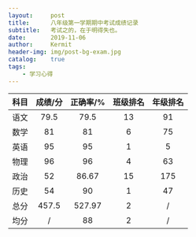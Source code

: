 ```yaml
---
layout:     post
title:      八年级第一学期期中考试成绩记录
subtitle:   考试之的，在于明得失也。
date:       2019-11-06
author:     Kermit
header-img: img/post-bg-exam.jpg
catalog:    true
tags:
    - 学习心得
---
```

| 科目 | 成绩/分 | 正确率/% | 班级排名 | 年级排名 |
| :-: | :----: | :-----: | :-------: | :-----: |
| 语文 | 79.5 | 79.5 | 13 | 91 |
| 数学 | 81 | 81 | 6 | 75 |
| 英语 | 95 | 95 | 1 | 5 |
| 物理 | 96 | 96 | 4 | 63 |
| 政治 | 52 | 86.67 | 15 | 175 |
| 历史 | 54 | 90 | 1 | 47 |
| 总分 | 457.5 | 527.97 | 2 | / |
| 均分 | / | 88 | 2 | / |